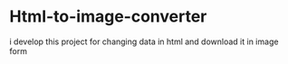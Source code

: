 # Html-to-image-converter
i develop this project for changing data in html and download it in image form
